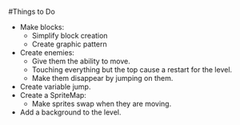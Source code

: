 #Things to Do

* Make blocks:
    * Simplify block creation
    * Create graphic pattern
* Create enemies:
    * Give them the ability to move.
    * Touching everything but the top cause a restart for the level.
    * Make them disappear by jumping on them.
* Create variable jump.
* Create a SpriteMap:
    * Make sprites swap when they are moving.
* Add a background to the level.    
